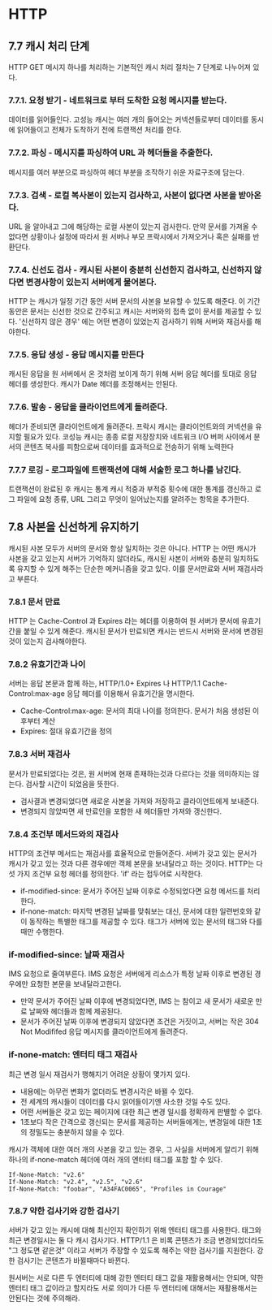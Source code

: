 # HTTP 

## 7.7 캐시 처리 단계

HTTP GET 메시지 하나를 처리하는 기본적인 캐시 처리 절차는 7 단계로 나누어져 있다.

### 7.7.1. 요청 받기 - 네트워크로 부터 도착한 요청 메시지를 받는다.

데이터를 읽어들인다. 고성능 캐시는 여러 개의 들어오는 커넥션들로부터 데이터를 동시에 읽어들이고 전체가 도착하기 전에 트랜잭션 처리를 한다.

### 7.7.2. 파싱 - 메시지를 파싱하여 URL 과 헤더들을 추출한다.

메시지를 여러 부분으로 파싱하여 헤더 부분을 조작하기 쉬운 자료구조에 담는다.

### 7.7.3. 검색 - 로컬 복사본이 있는지 검사하고, 사본이 없다면 사본을 받아온다.

URL 을 알아내고 그에 해당하는 로컬 사본이 있는지 검사한다. 
만약 문서를 가져올 수 없다면 상황이나 설정에 따라서 원 서버나 부모 프락시에서 가져오거나 혹은 실패를 반환단다.

### 7.7.4. 신선도 검사 - 캐시된 사본이 충분히 신선한지 검사하고, 신선하지 않다면 변경사항이 있는지 서버에게 물어본다.

HTTP 는 캐시가 일정 기간 동안 서버 문서의 사본을 보유할 수 있도록 해준다.
이 기간동안은 문서는 신선한 것으로 간주되고 캐시는 서버와의 접촉 없이 문서를 제공할 수 있다.
'신선하지 않은 경우' 에는 어떤 변경이 있었는지 검사하기 위해 서버와 재검사를 해야한다.

### 7.7.5. 응답 생성 - 응답 메시지를 만든다

캐시된 응답을 원 서버에서 온 것처럼 보이게 하기 위해 서버 응답 헤더를 토대로 응답 헤더를 생성한다.
캐시가 Date 헤더를 조정해서는 안된다.

### 7.7.6. 발송 - 응답을 클라이언트에게 돌려준다.

헤더가 준비되면 클라이언트에게 돌려준다. 프락시 캐시는 클라이언트와의 커넥션을 유지할 필요가 있다.
코성능 캐시는 종종 로컬 저장장치와 네트워크 I/O 버퍼 사이에서 문서의 콘텐츠 복사를 피함으로써 데이터를 효과적으로 전송하기 위해 노력한다

### 7.7.7 로깅 - 로그파일에 트랜잭션에 대해 서술한 로그 하나를 남긴다.

트랜잭션이 완료된 후 캐시는 통계 캐시 적중과 부적중 횟수에 대한 통계를 갱신하고 로그 파일에 요청 종류, URL 그리고 무엇이 일어났는지를 알려주는 항목을 추가한다.

## 7.8 사본을 신선하게 유지하기

캐시된 사본 모두가 서버의 문서와 항상 일치하는 것은 아니다. HTTP 는 어떤 캐시가 사본을 갖고 있는지 서버가 기억하지 않더라도, 캐시된 사본이 서버와
충분히 일치하도록 유지할 수 있게 해주는 단순한 메커니즘을 갖고 있다. 이를 문서만료와 서버 재검사라고 부른다.

### 7.8.1 문서 만료

HTTP 는 Cache-Control 과 Expires 라는 헤더를 이용하여 원 서버가 문서에 유효기간을 붙일 수 있게 해준다.
캐시된 문서가 만료되면 캐시는 반드시 서버와 문서에 변경된 것이 있는지 검사해야한다.

### 7.8.2 유효기간과 나이 

서버는 응답 본문과 함께 하는, HTTP/1.0+ Expires 나 HTTP/1.1 Cache-Control:max-age 응답 헤더를 이용해서 유효기간을 명시한다.

- Cache-Control:max-age: 문서의 최대 나이를 정의한다. 문서가 처음 생성된 이후부터 계산
- Expires: 절대 유효기간을 정의 

### 7.8.3 서버 재검사

문서가 만료되었다는 것은, 원 서버에 현재 존재하는것과 다르다는 것을 의미하지는 않는다. 검사할 시간이 되었음을 뜻한다.

- 검사결과 변경되었다면 새로운 사본을 가져와 저장하고 클라이언트에게 보내준다.
- 변경되지 않았따면 새 만료인을 포함한 새 헤더들만 가져와 갱신한다.

### 7.8.4 조건부 메서드와의 재검사

HTTP의 조건부 메서드는 재검사를 효율적으로 만들어준다. 서버가 갖고 있는 문서가 캐시가 갖고 있는 것과 다른 경우에만 객체 본문을 보내달라고 하는 것이다.
HTTP는 다섯 가지 조건부 요청 헤더를 정의한다. 'if' 라는 접두어로 시작한다.

- if-modified-since: 문서가 주어진 날짜 이후로 수정되었다면 요청 메서드를 처리한다. 
- if-none-match: 마지막 변경된 날짜를 맞춰보는 대신, 문서에 대한 일련번호와 같이 동작하는 특별한 태그를 제공할 수 있다. 태그가 서버에 있는 문서의 태그와 다를 때만 수행한다.

### if-modified-since: 날짜 재검사

IMS 요청으로 줄여부른다. IMS 요청은 서버에게 리소스가 특정 날짜 이후로 변경된 경우에만 요청한 본문을 보내달라고한다.

- 만약 문서가 주어진 날짜 이후에 변경되었다면, IMS 는 참이고 새 문서가 새로운 만료 날짜와 헤더들과 함께 제공된다.
- 문서가 주어진 날짜 이후에 변경되지 않았다면 조건은 거짓이고, 서버는 작은 304 Not Modififed 응답 메시지를 클라이언트에게 돌려준다.

### if-none-match: 엔터티 태그 재검사

최근 변경 일시 재검사가 행해지기 어려운 상황이 몇가지 있다.

- 내용에는 아무런 변화가 없더라도 변경시각은 바뀔 수 있다.
- 전 세계의 캐시들이 데이터를 다시 읽어들이기엔 사소한 것일 수도 있다.
- 어떤 서버들은 갖고 있는 페이지에 대한 최근 변경 일시를 정확하게 판별할 수 없다.
- 1초보다 작은 간격으로 갱신되는 문서를 제공하는 서버들에게는, 변경일에 대한 1초의 정밀도는 충분하지 않을 수 있다.

캐시가 객체에 대한 여러 개의 사본을 갖고 있는 경우, 그 사실을 서버에게 알리기 위해 하나의 if-none-match 헤더에 여러 개의 엔터티 태그를 포함 할 수 있다.

```text
If-None-Match: "v2.6"
If-None-Match: "v2.4", "v2.5", "v2.6"
If-None-Match: "foobar", "A34FAC0065", "Profiles in Courage"
```

### 7.8.7 약한 검사기와 강한 검사기 

서버가 갖고 있는 캐시에 대해 최신인지 확인하기 위해 엔터티 태그를 사용한다. 태그와 최근 변경일시는 둘 다 캐시 검사기다.
HTTP/1.1 은 비록 콘텐츠가 조금 변경되었더라도 "그 정도면 같은것" 이라고 서버가 주장할 수 있도록 해주는 약한 검사기를 지원한다.
강한 검사기는 콘텐츠가 바뀔때마다 바뀐다.

원서버는 서로 다른 두 엔터티에 대해 강한 엔터티 태그 값을 재활용해서는 안되며, 약한 엔터티 태그 값이라고 할지라도 서로 의미가 다른 두 엔터티에 대해서는 재활용해서는 안된다는 것에 주의해라.

